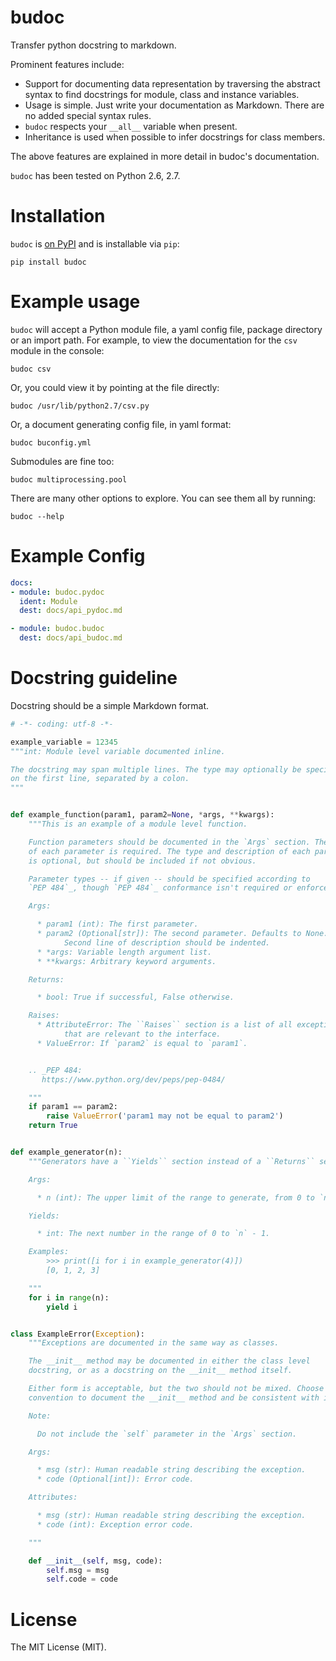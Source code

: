 # budoc

Transfer python docstring to markdown.

Prominent features include:

* Support for documenting data representation by traversing the abstract syntax
  to find docstrings for module, class and instance variables.
* Usage is simple. Just write your documentation as Markdown. There are no
  added special syntax rules.
* `budoc` respects your `__all__` variable when present.
* Inheritance is used when possible to infer docstrings for class members.

The above features are explained in more detail in budoc's documentation.

`budoc` has been tested on Python 2.6, 2.7.


# Installation

`budoc` is [on PyPI](https://pypi.python.org/pypi/budoc) and is installable via
`pip`:

    pip install budoc



# Example usage

`budoc` will accept a Python module file, a yaml config file, package directory or an import path.
For example, to view the documentation for the `csv` module in the console:

    budoc csv

Or, you could view it by pointing at the file directly:

    budoc /usr/lib/python2.7/csv.py

Or, a document generating config file, in yaml format:

    budoc buconfig.yml

Submodules are fine too:

    budoc multiprocessing.pool

There are many other options to explore. You can see them all by running:

    budoc --help


# Example Config

```yaml
docs:
- module: budoc.pydoc
  ident: Module
  dest: docs/api_pydoc.md

- module: budoc.budoc
  dest: docs/api_budoc.md

```

# Docstring guideline

Docstring should be a simple Markdown format.

```python
# -*- coding: utf-8 -*-

example_variable = 12345
"""int: Module level variable documented inline.

The docstring may span multiple lines. The type may optionally be specified
on the first line, separated by a colon.
"""


def example_function(param1, param2=None, *args, **kwargs):
    """This is an example of a module level function.

    Function parameters should be documented in the `Args` section. The name
    of each parameter is required. The type and description of each parameter
    is optional, but should be included if not obvious.

    Parameter types -- if given -- should be specified according to
    `PEP 484`_, though `PEP 484`_ conformance isn't required or enforced.

    Args:

      * param1 (int): The first parameter.
      * param2 (Optional[str]): The second parameter. Defaults to None.
            Second line of description should be indented.
      * *args: Variable length argument list.
      * **kwargs: Arbitrary keyword arguments.

    Returns:

      * bool: True if successful, False otherwise.

    Raises:
      * AttributeError: The ``Raises`` section is a list of all exceptions
            that are relevant to the interface.
      * ValueError: If `param2` is equal to `param1`.


    .. _PEP 484:
       https://www.python.org/dev/peps/pep-0484/

    """
    if param1 == param2:
        raise ValueError('param1 may not be equal to param2')
    return True


def example_generator(n):
    """Generators have a ``Yields`` section instead of a ``Returns`` section.

    Args:

      * n (int): The upper limit of the range to generate, from 0 to `n` - 1.

    Yields:

      * int: The next number in the range of 0 to `n` - 1.

    Examples:
        >>> print([i for i in example_generator(4)])
        [0, 1, 2, 3]

    """
    for i in range(n):
        yield i


class ExampleError(Exception):
    """Exceptions are documented in the same way as classes.

    The __init__ method may be documented in either the class level
    docstring, or as a docstring on the __init__ method itself.

    Either form is acceptable, but the two should not be mixed. Choose one
    convention to document the __init__ method and be consistent with it.

    Note:

      Do not include the `self` parameter in the `Args` section.

    Args:

      * msg (str): Human readable string describing the exception.
      * code (Optional[int]): Error code.

    Attributes:

      * msg (str): Human readable string describing the exception.
      * code (int): Exception error code.

    """

    def __init__(self, msg, code):
        self.msg = msg
        self.code = code

```

# License

The MIT License (MIT).
